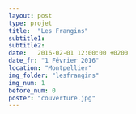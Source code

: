 ```yaml
---
layout: post
type: projet
title:  "Les Frangins"
subtitle1:
subtitle2:
date:   2016-02-01 12:00:00 +0200
date_fr: "1 Février 2016"
location: "Montpellier"
img_folder: "lesfrangins"
img_num: 1
before_num: 0
poster: "couverture.jpg"
---
```

